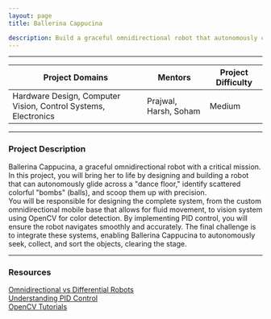 ```yaml
---
layout: page
title: Ballerina Cappucina

description: Build a graceful omnidirectional robot that autonomously collects and sorts colored objects using custom hardware and computer vision.
---
```


---

| Project Domains                                      |  Mentors                 | Project Difficulty |
|------------------------------------------------------|---------------------------------|--------------------|
| Hardware Design, Computer Vision, Control Systems, Electronics | Prajwal, Harsh, Soham     | Medium             |

---

### Project Description

Ballerina Cappucina, a graceful omnidirectional robot with a critical mission. In this project, you will bring her to life by designing and building a robot that can autonomously glide across a "dance floor," identify scattered colorful "bombs" (balls), and scoop them up with precision.<br>
You will be responsible for designing the complete system, from the custom omnidirectional mobile base that allows for fluid movement, to vision system using OpenCV for color detection. By implementing PID control, you will ensure the robot navigates smoothly and accurately. The final challenge is to integrate these systems, enabling Ballerina Cappucina to autonomously seek, collect, and sort the objects, clearing the stage. 

---

### Resources
[Omnidirectional vs Differential Robots](https://pal-robotics.com/blog/omnidirectional-vs-differential-drive-robots/)<br>
[Understanding PID Control](https://youtu.be/UR0hOmjaHp0?si=vn0fFaZL78tsmFUP)<br>
[OpenCV Tutorials](https://opencv.org/)<br>